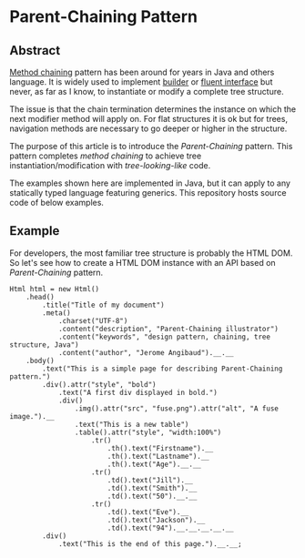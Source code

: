 # Parent-Chaining Pattern

## Abstract

[Method chaining](https://martinfowler.com/dslCatalog/methodChaining.html) pattern has been around 
for years in Java and others language. It is widely used to implement [builder](https://martinfowler.com/dslCatalog/constructionBuilder.html) 
or [fluent interface](https://martinfowler.com/bliki/FluentInterface.html)
but never, as far as I know, to instantiate or modify a complete tree structure.

The issue is that the chain termination determines the instance on which the next modifier method will apply on.
For flat structures it is ok but for trees, navigation methods are necessary to go deeper or higher in the structure. 

The purpose of this article is to introduce the *Parent-Chaining* pattern. This pattern completes *method chaining* to 
achieve tree instantiation/modification with *tree-looking-like* code. 

The examples shown here are implemented in Java, but it can apply to any statically typed language featuring generics. 
This repository hosts source code of below examples.

## Example

For developers, the most familiar tree structure is probably the HTML DOM. So let's see how to create 
a HTML DOM instance with an API based on *Parent-Chaining* pattern.

```
Html html = new Html()
    .head()
        .title("Title of my document")
        .meta()
            .charset("UTF-8")
            .content("description", "Parent-Chaining illustrator")
            .content("keywords", "design pattern, chaining, tree structure, Java")
            .content("author", "Jerome Angibaud").__.__
    .body()
        .text("This is a simple page for describing Parent-Chaining pattern.")
        .div().attr("style", "bold")
            .text("A first div displayed in bold.")
            .div()
                .img().attr("src", "fuse.png").attr("alt", "A fuse image.").__
                .text("This is a new table")
                .table().attr("style", "width:100%")
                    .tr()
                        .th().text("Firstname").__
                        .th().text("Lastname").__
                        .th().text("Age").__.__
                    .tr()
                        .td().text("Jill").__
                        .td().text("Smith").__
                        .td().text("50").__.__
                    .tr()
                        .td().text("Eve").__
                        .td().text("Jackson").__
                        .td().text("94").__.__.__.__.__
        .div()
            .text("This is the end of this page.").__.__;
```
